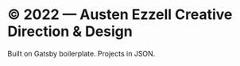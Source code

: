 <h1>
  © 2022 — Austen Ezzell Creative Direction &amp; Design
</h1>

Built on Gatsby boilerplate. Projects in JSON. 
